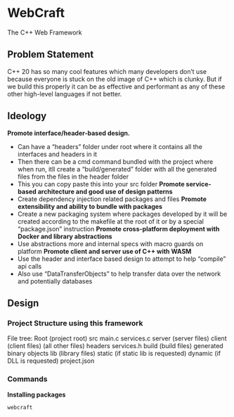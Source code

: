 # WebCraft
The C++ Web Framework

## Problem Statement

C++ 20 has so many cool features which many developers don’t use because everyone is stuck on the old image of C++ which is clunky. But if we build this properly it can be as effective and performant as any of these other high-level languages if not better.


## Ideology

**Promote interface/header-based design.**
 - Can have a “headers” folder under root where it contains all the interfaces and headers in it
 - Then there can be a cmd command bundled with the project where when run, itll create a “build/generated” folder with all the generated files from the files in the header folder
 - This you can copy paste this into your src folder
**Promote service-based architecture and good use of design patterns**
 - Create dependency injection related packages and files
**Promote extensibility and ability to bundle with packages**
 - Create a new packaging system where packages developed by it will be created according to the makefile at the root of it or by a special “package.json” instruction
**Promote cross-platform deployment with Docker and library abstractions**
 - Use abstractions more and internal specs with macro guards on platform
**Promote client and server use of C++ with WASM**
 - Use the header and interface based design to attempt to help “compile” api calls
 - Also use “DataTransferObjects” to help transfer data over the network and potentially databases

## Design

### Project Structure using this framework
File tree:
Root (project root)
src
main.c
services.c
server
(server files)
client
(client files)
(all other files)
headers
services.h
build (build files)
generated
binary
objects
lib (library files)
static (if static lib is requested)
dynamic (if DLL is requested)
project.json

### Commands

**Installing packages**
```bash
webcraft
``` 

